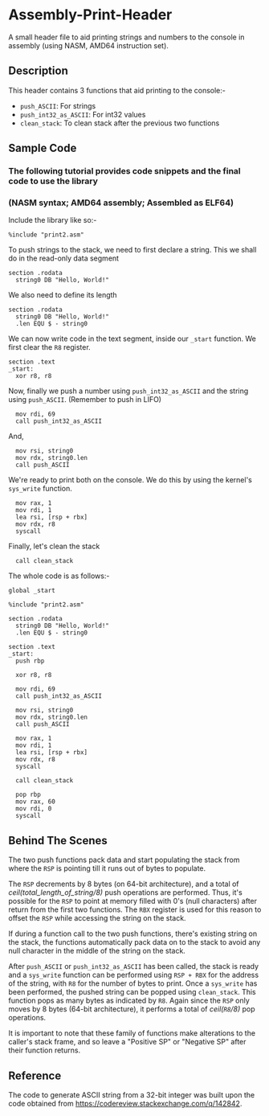 # Assembly-Print-Header
A small header file to aid printing strings and numbers to the console in assembly (using NASM, AMD64 instruction set).

## Description
This header contains 3 functions that aid printing to the console:-
* `push_ASCII`: For strings
* `push_int32_as_ASCII`: For int32 values
* `clean_stack`: To clean stack after the previous two functions

## Sample Code
### The following tutorial provides code snippets and the final code to use the library
### (NASM syntax; AMD64 assembly; Assembled as ELF64)


Include the library like so:-
```
%include "print2.asm"
```

To push strings to the stack, we need to first declare a string. This we shall do in the read-only data segment
```
section .rodata
  string0 DB "Hello, World!"
```
We also need to define its length
```
section .rodata
  string0 DB "Hello, World!"
  .len EQU $ - string0
```

We can now write code in the text segment, inside our `_start` function.
We first clear the `R8` register.
```
section .text
_start:
  xor r8, r8
```

Now, finally we push a number using `push_int32_as_ASCII` and the string using `push_ASCII`.
(Remember to push in LIFO)
```
  mov rdi, 69
  call push_int32_as_ASCII
```
And,
```
  mov rsi, string0
  mov rdx, string0.len
  call push_ASCII
```

We're ready to print both on the console.
We do this by using the kernel's `sys_write` function.
```
  mov rax, 1
  mov rdi, 1
  lea rsi, [rsp + rbx]
  mov rdx, r8
  syscall
```

Finally, let's clean the stack
```
  call clean_stack
```


The whole code is as follows:-
```
global _start

%include "print2.asm"

section .rodata
  string0 DB "Hello, World!"
  .len EQU $ - string0
  
section .text
_start:
  push rbp
  
  xor r8, r8
  
  mov rdi, 69
  call push_int32_as_ASCII
  
  mov rsi, string0
  mov rdx, string0.len
  call push_ASCII
  
  mov rax, 1
  mov rdi, 1
  lea rsi, [rsp + rbx]
  mov rdx, r8
  syscall
  
  call clean_stack
  
  pop rbp
  mov rax, 60
  mov rdi, 0
  syscall
```
## Behind The Scenes
The two push functions pack data and start populating the stack from where the `RSP` is pointing till it runs out of bytes to populate.

The `RSP` decrements by 8 bytes (on 64-bit architecture), and a total of _ceil(total_length_of_string/8)_ push operations are performed.
Thus, it's possible for the `RSP` to point at memory filled with 0's (null characters) after return from the first two functions.
The `RBX` register is used for this reason to offset the `RSP` while accessing the string on the stack.

If during a function call to the two push functions, there's existing string on the stack, the functions automatically pack data on to the stack to avoid any null character in the middle of the string on the stack.

After `push_ASCII` or `push_int32_as_ASCII` has been called, the stack is ready and a `sys_write` function can be performed using `RSP + RBX` for the address of the string, with `R8` for the number of bytes to print.
Once a `sys_write` has been performed, the pushed string can be popped using `clean_stack`. This function pops as many bytes as indicated by `R8`. Again since the `RSP` only moves by 8 bytes (64-bit architecture), it performs a total of _ceil(`R8`/8)_ pop operations.

It is important to note that these family of functions make alterations to the caller's stack frame, and so leave a "Positive SP" or "Negative SP" after their function returns.

## Reference
The code to generate ASCII string from a 32-bit integer was built upon the code obtained from https://codereview.stackexchange.com/q/142842.
